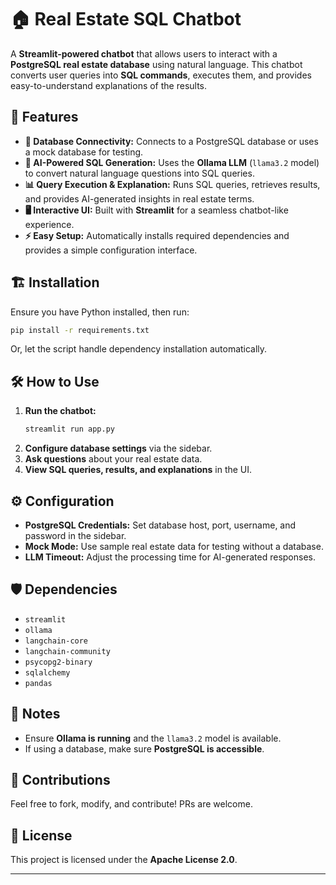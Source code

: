 # 🏠 Real Estate SQL Chatbot

A **Streamlit-powered chatbot** that allows users to interact with a **PostgreSQL real estate database** using natural language. This chatbot converts user queries into **SQL commands**, executes them, and provides easy-to-understand explanations of the results.

## 🚀 Features
- **💾 Database Connectivity:** Connects to a PostgreSQL database or uses a mock database for testing.
- **🧠 AI-Powered SQL Generation:** Uses the **Ollama LLM** (`llama3.2` model) to convert natural language questions into SQL queries.
- **📊 Query Execution & Explanation:** Runs SQL queries, retrieves results, and provides AI-generated insights in real estate terms.
- **🖥️ Interactive UI:** Built with **Streamlit** for a seamless chatbot-like experience.
- **⚡ Easy Setup:** Automatically installs required dependencies and provides a simple configuration interface.

## 🏗️ Installation
Ensure you have Python installed, then run:

```sh
pip install -r requirements.txt
```

Or, let the script handle dependency installation automatically.

## 🛠️ How to Use
1. **Run the chatbot:**
   ```sh
   streamlit run app.py
   ```
2. **Configure database settings** via the sidebar.
3. **Ask questions** about your real estate data.
4. **View SQL queries, results, and explanations** in the UI.

## ⚙️ Configuration
- **PostgreSQL Credentials:** Set database host, port, username, and password in the sidebar.
- **Mock Mode:** Use sample real estate data for testing without a database.
- **LLM Timeout:** Adjust the processing time for AI-generated responses.

## 🛡️ Dependencies
- `streamlit`
- `ollama`
- `langchain-core`
- `langchain-community`
- `psycopg2-binary`
- `sqlalchemy`
- `pandas`

## 📌 Notes
- Ensure **Ollama is running** and the `llama3.2` model is available.
- If using a database, make sure **PostgreSQL is accessible**.

## 🤝 Contributions
Feel free to fork, modify, and contribute! PRs are welcome.

## 📜 License
This project is licensed under the **Apache License 2.0**.

---


